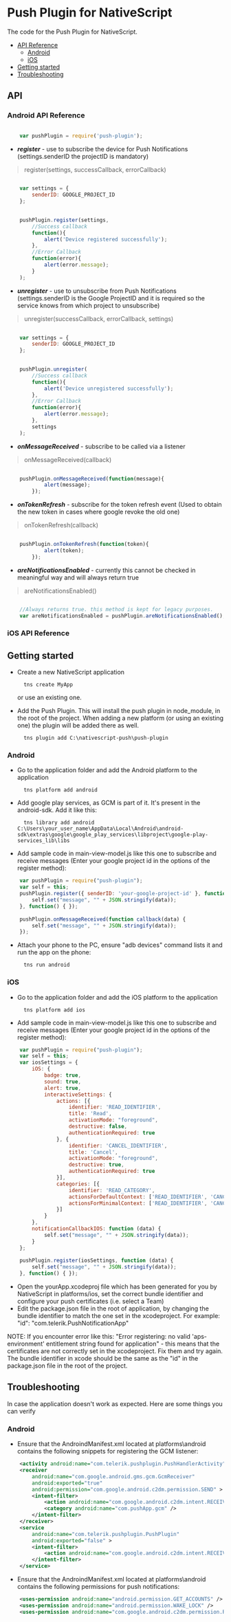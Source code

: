 # Push Plugin for NativeScript

The code for the Push Plugin for NativeScript.

- [API Reference](#api)
	- [Android](#android-api-reference)
	- [iOS](#ios-api-reference)
- [Getting started](#getting-started)
- [Troubleshooting](#troubleshooting)

## API
### Android API Reference
```javascript

	var pushPlugin = require('push-plugin');

```

- ***register*** - use to subscribe the device for Push Notifications (settings.senderID the projectID is mandatory)
> register(settings, successCallback, errorCallback)

```javascript
	
	var settings = {
		senderID: GOOGLE_PROJECT_ID
	};

	
	pushPlugin.register(settings,
		//Success callback
		function(){
			alert('Device registered successfully');
		},
		//Error Callback
		function(error){
			alert(error.message);
		}
	);

```


- ***unregister*** - use to unsubscribe from Push Notifications (settings.senderID is the Google ProjectID and it is required so the service knows from which project to unsubscribe)
> unregister(successCallback, errorCallback, settings)

```javascript
	
	var settings = {
		senderID: GOOGLE_PROJECT_ID
	};

	
	pushPlugin.unregister(
		//Success callback
		function(){
			alert('Device unregistered successfully');
		},
		//Error Callback
		function(error){
			alert(error.message);
		},
		settings
	);

```

- ***onMessageReceived*** - subscribe to be called via a listener
> onMessageReceived(callback)

```javascript
	
	pushPlugin.onMessageReceived(function(message){
			alert(message);
		});

```


- ***onTokenRefresh*** - subscribe for the token refresh event (Used to obtain the new token in cases where google revoke the old one)
> onTokenRefresh(callback)

```javascript
	
	pushPlugin.onTokenRefresh(function(token){
			alert(token);
		});

```

- ***areNotificationsEnabled*** - currently this cannot be checked in meaningful way and will always return true
> areNotificationsEnabled()

```javascript

	//Always returns true. this method is kept for legacy purposes.
	var areNotificationsEnabled = pushPlugin.areNotificationsEnabled();

```

### iOS API Reference


## Getting started

- Create a new NativeScript application

		tns create MyApp

	or use an existing one.

- Add the Push Plugin. This will install the push plugin in node_module, in the root of the project. When adding a new platform (or using an existing one) the plugin will be added there as well.

		tns plugin add C:\nativescript-push\push-plugin

### Android

- Go to the application folder and add the Android platform to the application

		tns platform add android

- Add google play services, as GCM is part of it. It's present in the android-sdk. Add it like this:

		tns library add android C:\Users\your_user_name\AppData\Local\Android\android-sdk\extras\google\google_play_services\libproject\google-play-services_lib\libs


- Add sample code in main-view-model.js like this one to subscribe and receive messages (Enter your google project id in the options of the register method):

```javascript
	var pushPlugin = require("push-plugin");
	var self = this;
	pushPlugin.register({ senderID: 'your-google-project-id' }, function (data){
		self.set("message", "" + JSON.stringify(data));
	}, function() { });
	
	pushPlugin.onMessageReceived(function callback(data) {	
		self.set("message", "" + JSON.stringify(data));
	});
```

- Attach your phone to the PC, ensure "adb devices" command lists it and run the app on the phone:

		tns run android

### iOS

- Go to the application folder and add the iOS platform to the application

        tns platform add ios

- Add sample code in main-view-model.js like this one to subscribe and receive messages (Enter your google project id in the options of the register method):

```javascript
	var pushPlugin = require("push-plugin");
	var self = this;
	var iosSettings = {
		iOS: {
	    	badge: true,
	        sound: true,
	        alert: true,
	        interactiveSettings: {
	        	actions: [{
	            	identifier: 'READ_IDENTIFIER',
	                title: 'Read',
	                activationMode: "foreground",
	                destructive: false,
	                authenticationRequired: true
	           	}, {
	            	identifier: 'CANCEL_IDENTIFIER',
	                title: 'Cancel',
	                activationMode: "foreground",
	                destructive: true,
	                authenticationRequired: true
	            }],
	            categories: [{
					identifier: 'READ_CATEGORY',
	                actionsForDefaultContext: ['READ_IDENTIFIER', 'CANCEL_IDENTIFIER'],
	                actionsForMinimalContext: ['READ_IDENTIFIER', 'CANCEL_IDENTIFIER']
				}]
			}
		},
	    notificationCallbackIOS: function (data) {
	    	self.set("message", "" + JSON.stringify(data));
	    }
	};
	
	pushPlugin.register(iosSettings, function (data) {
		self.set("message", "" + JSON.stringify(data));
	}, function() { });
```
 
- Open the yourApp.xcodeproj file which has been generated for you by NativeScript in platforms/ios, set the correct bundle identifier and configure your push certificates (i.e. select a Team)
- Edit the package.json file in the root of application, by changing the bundle identifier to match the one set in the xcodeproject. For example:
        "id": "com.telerik.PushNotificationApp"

NOTE: If you encounter error like this: "Error registering: no valid 'aps-environment' entitlement string found for application" - this means that the certificates are not correctly set in the xcodeproject. Fix them and try again. The bundle identifier in xcode should be the same as the "id" in the package.json file in the root of the project.


## Troubleshooting

In case the application doesn't work as expected. Here are some things you can verify

### Android

- Ensure that the AndroindManifest.xml located at platforms\android contains the following snippets for registering the GCM listener:

```xml
	<activity android:name="com.telerik.pushplugin.PushHandlerActivity"/>
	<receiver
		android:name="com.google.android.gms.gcm.GcmReceiver"
	    android:exported="true"
	    android:permission="com.google.android.c2dm.permission.SEND" >
	    <intent-filter>
	    	<action android:name="com.google.android.c2dm.intent.RECEIVE" />
	        <category android:name="com.pushApp.gcm" />
	    </intent-filter>
	</receiver>
	<service
		android:name="com.telerik.pushplugin.PushPlugin"
	    android:exported="false" >
	    <intent-filter>
	    	<action android:name="com.google.android.c2dm.intent.RECEIVE" />
	    </intent-filter>
	</service>
```

- Ensure that the AndroindManifest.xml located at platforms\android contains the following permissions for push notifications:

```xml
	<uses-permission android:name="android.permission.GET_ACCOUNTS" />
	<uses-permission android:name="android.permission.WAKE_LOCK" />
	<uses-permission android:name="com.google.android.c2dm.permission.RECEIVE" />
```